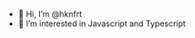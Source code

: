 - 👋 Hi, I’m @hknfrt
- 👀 I’m interested in Javascript and Typescript


<!---
hknfrt/hknfrt is a ✨ special ✨ repository because its `README.md` (this file) appears on your GitHub profile.
You can click the Preview link to take a look at your changes.
--->
